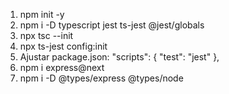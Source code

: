 1. npm init -y
2. npm i -D typescript jest ts-jest @jest/globals
3. npx tsc --init
4. npx ts-jest config:init
5. Ajustar package.json:
"scripts": {
    "test": "jest"
  },
6. npm i express@next
7. npm i -D @types/express @types/node
